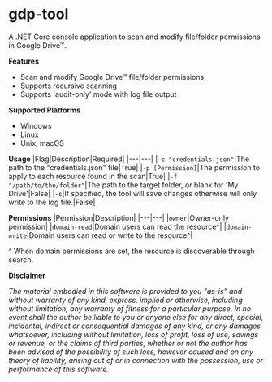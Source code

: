 # gdp-tool
A .NET Core console application to scan and modify file/folder permissions in Google Drive™.

**Features**
- Scan and modify Google Drive™ file/folder permissions
- Supports recursive scanning
- Supports 'audit-only' mode with log file output

**Supported Platforms**
- Windows
- Linux
- Unix, macOS

**Usage**
|Flag|Description|Required|
|---|---|
|`-c "credentials.json"`|The path to the "credentials.json" file|True|
|`-p [Permission]`|The permission to apply to each resource found in the scan|True|
|`-f "/path/to/the/folder"`|The path to the target folder, or blank for 'My Drive'|False|
|`-s`|If specified, the tool will save changes otherwise will only write to the log file.|False|

**Permissions**
|Permission|Description|
|---|---|
|`owner`|Owner-only permission|
|`domain-read`|Domain users can read the resource^|
|`domain-write`|Domain users can read or write to the resource^|

^ When domain permissions are set, the resource is discoverable through search.

**Disclaimer**

*The material embodied in this software is provided to you "as-is" and without warranty of any kind, express, implied or otherwise, including without limitation, any warranty of fitness for a particular purpose. In no event shall the author be liable to you or anyone else for any direct, special, incidental, indirect or consequential damages of any kind, or any damages whatsoever, including without limitation, loss of profit, loss of use, savings or revenue, or the claims of third parties, whether or not the author has been advised of the possibility of such loss, however caused and on any theory of liability, arising out of or in connection with the possession, use or performance of this software.*
